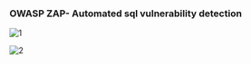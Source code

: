 ### OWASP ZAP- Automated sql vulnerability detection

![1](https://github.com/Kr1shna02/hack-flow/assets/117007783/1ba6414b-0698-4654-9986-7700931af64f)

![2](https://github.com/Kr1shna02/hack-flow/assets/117007783/8c86d898-cde5-4fa2-adf3-4696b72a1ca3)

